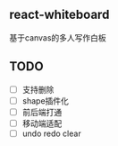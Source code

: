 ## react-whiteboard
基于canvas的多人写作白板

## TODO
- [ ] 支持删除 
- [ ] shape插件化
- [ ] 前后端打通
- [ ] 移动端适配
- [ ] undo redo clear
